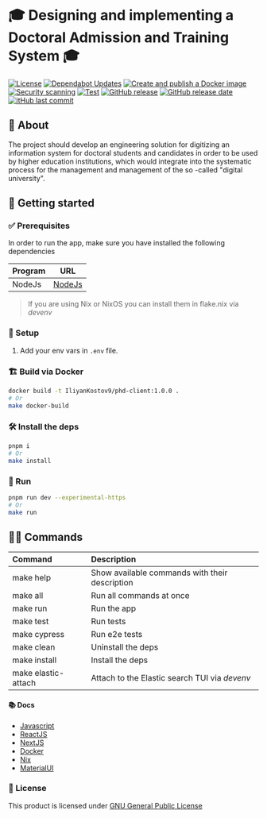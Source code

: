 # 🎓 Designing and implementing a Doctoral Admission and Training System 🎓

[![License](https://img.shields.io/github/license/Tu-Varna-2019/phd-portal-client)](https://www.gnu.org/licenses/gpl-3.0.en.html)
[![Dependabot Updates](https://github.com/Tu-Varna-2019/phd-portal-client/actions/workflows/dependabot/dependabot-updates/badge.svg)](https://github.com/Tu-Varna-2019/phd-portal-server/actions/workflows/dependabot/dependabot-updates)
[![Create and publish a Docker image](https://github.com/Tu-Varna-2019/phd-portal-client/actions/workflows/docker-publish.yaml/badge.svg)](https://github.com/Tu-Varna-2019/phd-portal-server/actions/workflows/docker-publish.yaml)
[![Security scanning](https://github.com/Tu-Varna-2019/phd-portal-client/actions/workflows/security-scan.yaml/badge.svg)](https://github.com/Tu-Varna-2019/phd-portal-server/actions/workflows/security-scan.yaml)
[![Test](https://github.com/Tu-Varna-2019/phd-portal-client/actions/workflows/test.yaml/badge.svg)](https://github.com/Tu-Varna-2019/phd-portal-server/actions/workflows/test.yaml)
[![GitHub release](https://img.shields.io/github/v/release/Tu-Varna-2019/phd-portal-client)](#)
[![GitHub release date](https://img.shields.io/github/release-date/Tu-Varna-2019/phd-portal-client)](#)
[![itHub last commit](https://img.shields.io/github/last-commit/Tu-Varna-2019/phd-portal-client)](#)

## 🚀 About

The project should develop an engineering solution for digitizing an information system for doctoral students and candidates in order to be used by higher education institutions, which would integrate into the systematic process for the management and management of the so -called "digital university".

## 🎉 Getting started

### ✅ Prerequisites

In order to run the app, make sure you have installed the following dependencies

| Program |                     URL                     |
| :------ | :-----------------------------------------: |
| NodeJs  | [NodeJs](https://www.java.com/en/download/) |

> If you are using Nix or NixOS you can install them in flake.nix via _devenv_

### 🌱 Setup

1. Add your env vars in `.env` file.

### 🏗️ Build via Docker

```sh
docker build -t IliyanKostov9/phd-client:1.0.0 .
# Or
make docker-build
```

### 🛠️ Install the deps

```sh
pnpm i
# Or
make install
```

### 🏃 Run

```sh
pnpm run dev --experimental-https
# Or
make run
```

## 🧑‍💻 Commands

| Command             | Description                                    |
| :------------------ | :--------------------------------------------- |
| make help           | Show available commands with their description |
| make all            | Run all commands at once                       |
| make run            | Run the app                                    |
| make test           | Run tests                                      |
| make cypress        | Run e2e tests                                  |
| make clean          | Uninstall the deps                             |
| make install        | Install the deps                               |
| make elastic-attach | Attach to the Elastic search TUI via _devenv_  |

#### 📚 Docs

- [ Javascript ](https://developer.mozilla.org/en-US/docs/Web/JavaScript)
- [ ReactJS ](https://react.dev/)
- [ NextJS ](https://nextjs.org/docs)
- [ Docker ](https://docs.docker.com/)
- [ Nix ](https://nix.dev/manual/nix/2.18/)
- [ MaterialUI ](https://mui.com/)

### 📃 License

This product is licensed under [GNU General Public License](https://www.gnu.org/licenses/gpl-3.0.en.html)
